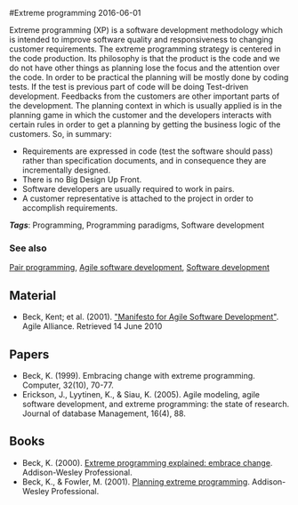 
#Extreme programming
2016-06-01

Extreme programming (XP) is a software development methodology which is intended to improve software quality and responsiveness to changing customer requirements.
The extreme programming strategy is centered in the code production. Its philosophy is that the product is the code and we do not have other things as planning lose the focus and the attention over the code.
In order to be practical the planning will be mostly done by coding tests.
If the test is previous part of code will be doing Test-driven development.
Feedbacks from the customers are other important parts of the development.
The planning context in which is usually applied is in the planning game in which the customer and the developers interacts with certain rules in order to get a planning by getting the business logic of the customers.
So, in summary:
- Requirements are expressed in code (test the software should pass) rather than specification documents, and in consequence they are incrementally designed.
- There is no Big Design Up Front.
- Software developers are usually required to work in pairs.
- A customer representative is attached to the project in order to accomplish requirements.

***Tags***: Programming, Programming paradigms, Software development

### See also
[Pair programming](/pair_programming), [Agile software development](/agile_software_development), [Software development](/software_development)
## Material
* Beck, Kent; et al. (2001). ["Manifesto for Agile Software Development"](http://agilemanifesto.org/). Agile Alliance. Retrieved 14 June 2010

## Papers
* Beck, K. (1999). Embracing change with extreme programming. Computer, 32(10), 70-77.
* Erickson, J., Lyytinen, K., & Siau, K. (2005). Agile modeling, agile software development, and extreme programming: the state of research. Journal of database Management, 16(4), 88.

## Books
* Beck, K. (2000). [Extreme programming explained: embrace change](https://www.goodreads.com/book/show/67833.Extreme_Programming_Explained). Addison-Wesley Professional.
* Beck, K., & Fowler, M. (2001). [Planning extreme programming](https://www.goodreads.com/book/show/67839.Planning_Extreme_Programming). Addison-Wesley Professional.



